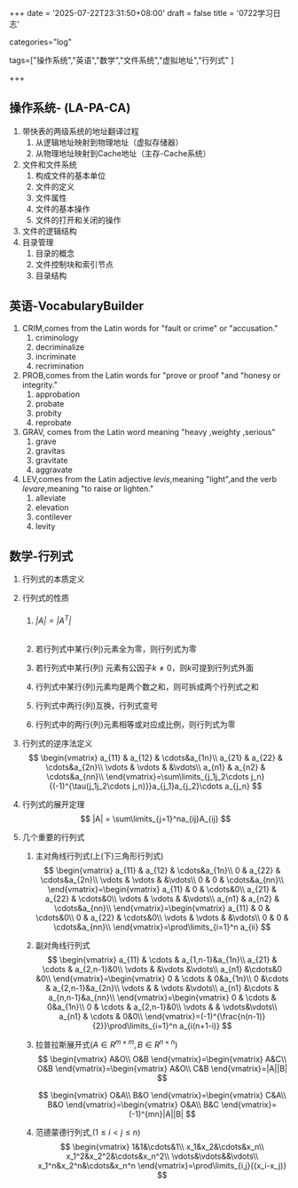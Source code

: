 +++
date = '2025-07-22T23:31:50+08:00'
draft = false
title = '0722学习日志'

categories="log"

tags=["操作系统","英语","数学","文件系统","虚拟地址","行列式" ]

+++

## 操作系统- (LA-PA-CA)

1. 带快表的两级系统的地址翻译过程
   1. 从逻辑地址映射到物理地址（虚拟存储器）
   2. 从物理地址映射到Cache地址（主存-Cache系统）
2. 文件和文件系统
   1. 构成文件的基本单位
   2. 文件的定义
   3. 文件属性
   4. 文件的基本操作
   5. 文件的打开和关闭的操作
3. 文件的逻辑结构
4. 目录管理
   1. 目录的概念
   2. 文件控制块和索引节点
   3. 目录结构



## 英语-VocabularyBuilder

1. CRIM,comes from the Latin words for "fault or crime" or "accusation."
   1. criminology
   2. decriminalize
   3. incriminate
   4. recrimination
2. PROB,comes from the Latin words for  "prove or proof "and "honesy or integrity."
   1. approbation
   2. probate
   3. probity 
   4. reprobate
3. GRAV, comes from the Latin word meaning "heavy ,weighty ,serious"
   1. grave
   2. gravitas
   3. gravitate
   4. aggravate
4. LEV,comes from the Latin adjective $levis$,meaning "light",and the verb $levare$,meaning "to raise or lighten."
   1. alleviate
   2. elevation
   3. contilever
   4. levity

## 数学-行列式

1. 行列式的本质定义

2. 行列式的性质

   1. ###### $|A|=|A^T|$

   2. 若行列式中某行(列)元素全为零，则行列式为零

   3. 若行列式中某行(列) 元素有公因子$k\neq0$，则$k$可提到行列式外面

   4. 行列式中某行(列)元素均是两个数之和，则可拆成两个行列式之和

   5. 行列式中两行(列)互换，行列式变号

   6. 行列式中的两行(列)元素相等或对应成比例，则行列式为零

3. 行列式的逆序法定义
   $$
   \begin{vmatrix}
   a_{11} & a_{12} & \cdots&a_{1n}\\
   a_{21} & a_{22} & \cdots&a_{2n}\\
   \vdots & \vdots & &\vdots\\
   a_{n1} & a_{n2} & \cdots&a_{nn}\\
   \end{vmatrix}=\sum\limits_{j_1j_2\cdots j_n}{(-1)^{\tau(j_1j_2\cdots j_n)}}a_{j_1}a_{j_2}\cdots a_{j_n}
   $$

4. 行列式的展开定理
   $$
   |A| = \sum\limits_{j=1}^na_{ij}A_{ij}
   $$

5. 几个重要的行列式

   1. 主对角线行列式(上(下)三角形行列式)
      $$
      \begin{vmatrix}
      a_{11} & a_{12} & \cdots&a_{1n}\\
      0 & a_{22} & \cdots&a_{2n}\\
      \vdots & \vdots & &\vdots\\
      0 & 0 & \cdots&a_{nn}\\
      \end{vmatrix}=\begin{vmatrix}
      a_{11} & 0 & \cdots&0\\
      a_{21} & a_{22} & \cdots&0\\
      \vdots & \vdots & &\vdots\\
      a_{n1} & a_{n2} & \cdots&a_{nn}\\
      \end{vmatrix}=\begin{vmatrix}
      a_{11} & 0 & \cdots&0\\
      0 & a_{22} & \cdots&0\\
      \vdots & \vdots & &\vdots\\
      0 & 0 & \cdots&a_{nn}\\
      \end{vmatrix}=\prod\limits_{i=1}^n a_{ii}
      $$

   2. 副对角线行列式
      $$
      \begin{vmatrix}
      a_{11} & \cdots & a_{1,n-1}&a_{1n}\\
      a_{21} & \cdots & a_{2,n-1}&0\\
      \vdots &  &\vdots &\vdots\\
      a_{n1} &\cdots&0 &0\\
      \end{vmatrix}=\begin{vmatrix}
      0 & \cdots & 0&a_{1n}\\
      0 &\cdots & a_{2,n-1}&a_{2n}\\
      \vdots & & \vdots &\vdots\\
      a_{n1} &\cdots & a_{n,n-1}&a_{nn}\\
      \end{vmatrix}=\begin{vmatrix}
      0 & \cdots & 0&a_{1n}\\
      0 & \cdots & a_{2,n-1}&0\\
      \vdots & &  \vdots&\vdots\\
      a_{n1} & \cdots & 0&0\\
      \end{vmatrix}=(-1)^{\frac{n(n-1)}{2}}\prod\limits_{i=1}^n a_{i(n+1-i)}
      $$

   3. 拉普拉斯展开式($A\in R^{m\times m},B\in R^{n\times n}$)
      $$
      \begin{vmatrix}
      A&O\\
      O&B
      \end{vmatrix}=\begin{vmatrix}
      A&C\\
      O&B
      \end{vmatrix}=\begin{vmatrix}
      A&O\\
      C&B
      \end{vmatrix}=|A||B|
      $$

      $$
      \begin{vmatrix}
      O&A\\
      B&O
      \end{vmatrix}=\begin{vmatrix}
      C&A\\
      B&O
      \end{vmatrix}=\begin{vmatrix}
      O&A\\
      B&C
      \end{vmatrix}=(-1)^{mn}|A||B|
      $$

   4. 范德蒙德行列式,$(1\leq i <j\leq n)$
      $$
      \begin{vmatrix}
      1&1&\cdots&1\\
      x_1&x_2&\cdots&x_n\\
      x_1^2&x_2^2&\cdots&x_n^2\\
      \vdots&\vdots&&\vdots\\
      x_1^n&x_2^n&\cdots&x_n^n
      \end{vmatrix}=\prod\limits_{i,j}{(x_i-x_j)}
      $$
      

